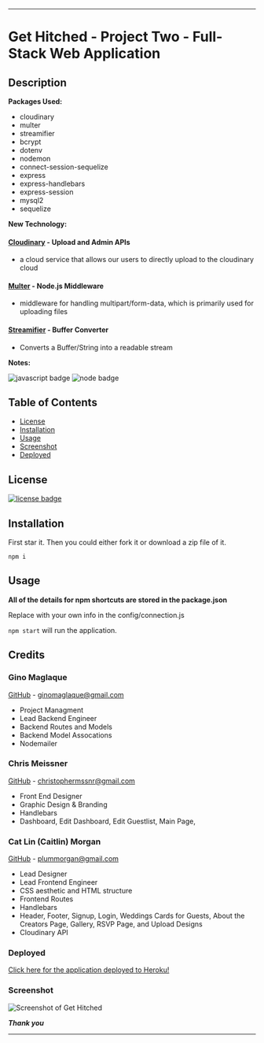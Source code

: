 ___
# Get Hitched - Project Two - Full-Stack Web Application

## Description


**Packages Used:**

* cloudinary
* multer
* streamifier
* bcrypt
* dotenv
* nodemon
* connect-session-sequelize
* express
* express-handlebars
* express-session
* mysql2
* sequelize



**New Technology:**

#### [Cloudinary](https://www.npmjs.com/package/cloudinary) - Upload and Admin APIs

* a cloud service that allows our users to directly upload to the cloudinary cloud

#### [Multer](https://www.npmjs.com/package/multer) - Node.js Middleware

* middleware for handling multipart/form-data, which is primarily used for uploading files

#### [Streamifier](https://www.npmjs.com/package/streamifier) - Buffer Converter

* Converts a Buffer/String into a readable stream

**Notes:** 

![javascript badge](https://img.shields.io/badge/We%20Stan-Javascript-brightgreen)
![node badge](https://img.shields.io/badge/Node-Over%20Here-blueviolet)

## Table of Contents 

* [License](#license)
* [Installation](#installation)
* [Usage](#usage)
* [Screenshot](#screenshot)
* [Deployed](#deployed)


## License

[![license badge](https://img.shields.io/static/v1?label=license&message=MIT&color=important)](https://opensource.org/licenses/MIT)
<!-- this has clickability and will go to the legalese -->

## Installation 

First star it. 
Then you could either fork it or download a zip file of it.

```npm i```

## Usage

**All of the details for npm shortcuts are stored in the package.json**

Replace with your own info in the config/connection.js

```npm start``` will run the application.

## Credits

### Gino Maglaque 

[GitHub](https://github.com/ginomaglaqueucla/) - ginomaglaque@gmail.com

* Project Managment
* Lead Backend Engineer
* Backend Routes and Models
* Backend Model Assocations
* Nodemailer


### Chris Meissner

[GitHub](https://github.com/ChrisMeissner) - christophermssnr@gmail.com
* Front End Designer
* Graphic Design & Branding
* Handlebars
* Dashboard, Edit Dashboard, Edit Guestlist, Main Page,  


### Cat Lin (Caitlin) Morgan 

[GitHub](https://github.com/cat-lin-morgan/) - plummorgan@gmail.com

* Lead Designer 
* Lead Frontend Engineer
* CSS aesthetic and HTML structure
* Frontend Routes
* Handlebars
* Header, Footer, Signup, Login, Weddings Cards for Guests, About the Creators Page, Gallery, RSVP Page, and Upload Designs
* Cloudinary API


### Deployed

[Click here for the application deployed to Heroku!](https://sheltered-eyrie-92140.herokuapp.com/dashboard "Get Hitched")

### Screenshot

<img src='https://raw.githubusercontent.com/ginomaglaqueucla/get-hitched/develop/public/assets/graphics/gethitchedcollage.png' alt='Screenshot of Get Hitched'/> 


___Thank you___

___
